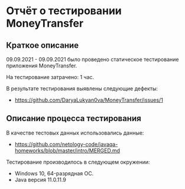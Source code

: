 # Отчёт о тестировании MoneyTransfer

## Краткое описание

09.09.2021 - 09.09.2021 было проведено статическое тестирование приложения MoneyTransfer.

На тестирование затрачено: 1 час.

В результате тестирования выявлены следующие дефекты:
* https://github.com/DaryaLukyan0va/MoneyTransfer/issues/1

## Описание процесса тестирования


В качестве тестовых данных использовались данные:
* https://github.com/netology-code/javaqa-homeworks/blob/master/intro/MERGED.md

Тестирование производилось в следующем окружении:
* Windows 10, 64-разрядная ОС.
* Java версия 11.0.11.9
